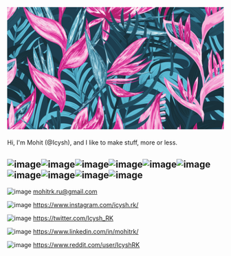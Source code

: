 [![Header](https://github.com/Icysh/Icysh/blob/d967d78b8d2271a9b0a769154fad2c42b254d2f3/cover.png "Header")](https://icysh.github.io/)
---
Hi,
I'm Mohit (@Icysh), and I like to make stuff, more or less.

![image](https://img.shields.io/badge/Python-3776AB?style=for-the-badge&logo=python&logoColor=white)![image](https://img.shields.io/badge/HTML5-E34F26?style=for-the-badge&logo=html5&logoColor=white)![image](https://img.shields.io/badge/CSS3-1572B6?style=for-the-badge&logo=css3&logoColor=white)![image](https://img.shields.io/badge/JavaScript-323330?style=for-the-badge&logo=javascript&logoColor=F7DF1E)![image](https://img.shields.io/badge/C%23-239120?style=for-the-badge&logo=c-sharp&logoColor=white)![image](https://img.shields.io/badge/TensorFlow-FF6F00?style=for-the-badge&logo=TensorFlow&logoColor=white)![image](https://img.shields.io/badge/Keras-D00000?style=for-the-badge&logo=Keras&logoColor=white)![image](https://img.shields.io/badge/Rust-black?style=for-the-badge&logo=rust&logoColor=#E57324)![image](https://img.shields.io/badge/Node.js-339933?style=for-the-badge&logo=nodedotjs&logoColor=white)![image](https://img.shields.io/badge/.NET-512BD4?style=for-the-badge&logo=dotnet&logoColor=white)
---

![image](https://img.shields.io/badge/Gmail-D14836?style=for-the-badge&logo=gmail&logoColor=white) mohitrk.ru@gmail.com

![image](https://img.shields.io/badge/Instagram-E4405F?style=for-the-badge&logo=instagram&logoColor=white) https://www.instagram.com/icysh.rk/

![image](https://img.shields.io/badge/Twitter-1DA1F2?style=for-the-badge&logo=twitter&logoColor=white) https://twitter.com/Icysh_RK

![image](https://img.shields.io/badge/LinkedIn-0077B5?style=for-the-badge&logo=linkedin&logoColor=white) https://www.linkedin.com/in/mohitrk/

![image](https://img.shields.io/badge/Reddit-FF4500?style=for-the-badge&logo=reddit&logoColor=white) https://www.reddit.com/user/IcyshRK

